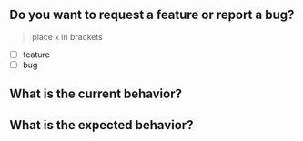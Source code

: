 ## Do you want to request a feature or report a bug?

> place `x` in brackets

- [ ] feature
- [ ] bug

## What is the current behavior?

## What is the expected behavior?

